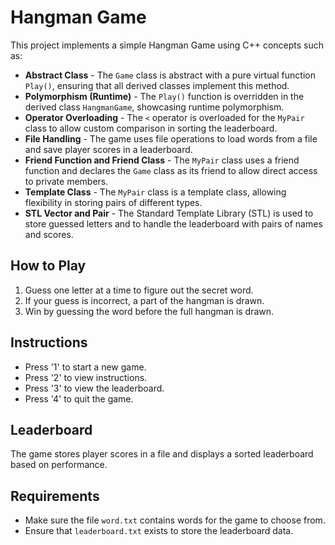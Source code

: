<!DOCTYPE html>
<html>
<body>

<h1>Hangman Game</h1>
<p>This project implements a simple Hangman Game using C++ concepts such as:</p>

<ul>
    <li><strong>Abstract Class</strong> - The <code>Game</code> class is abstract with a pure virtual function <code>Play()</code>, ensuring that all derived classes implement this method.</li>
    <li><strong>Polymorphism (Runtime)</strong> - The <code>Play()</code> function is overridden in the derived class <code>HangmanGame</code>, showcasing runtime polymorphism.</li>
    <li><strong>Operator Overloading</strong> - The <code>&lt;</code> operator is overloaded for the <code>MyPair</code> class to allow custom comparison in sorting the leaderboard.</li>
    <li><strong>File Handling</strong> - The game uses file operations to load words from a file and save player scores in a leaderboard.</li>
    <li><strong>Friend Function and Friend Class</strong> - The <code>MyPair</code> class uses a friend function and declares the <code>Game</code> class as its friend to allow direct access to private members.</li>
    <li><strong>Template Class</strong> - The <code>MyPair</code> class is a template class, allowing flexibility in storing pairs of different types.</li>
    <li><strong>STL Vector and Pair</strong> - The Standard Template Library (STL) is used to store guessed letters and to handle the leaderboard with pairs of names and scores.</li>
</ul>

<h2>How to Play</h2>
<ol>
    <li>Guess one letter at a time to figure out the secret word.</li>
    <li>If your guess is incorrect, a part of the hangman is drawn.</li>
    <li>Win by guessing the word before the full hangman is drawn.</li>
</ol>

<h2>Instructions</h2>
<ul>
    <li>Press '1' to start a new game.</li>
    <li>Press '2' to view instructions.</li>
    <li>Press '3' to view the leaderboard.</li>
    <li>Press '4' to quit the game.</li>
</ul>

<h2>Leaderboard</h2>
<p>The game stores player scores in a file and displays a sorted leaderboard based on performance.</p>

<h2>Requirements</h2>
<ul>
    <li>Make sure the file <code>word.txt</code> contains words for the game to choose from.</li>
    <li>Ensure that <code>leaderboard.txt</code> exists to store the leaderboard data.</li>
</ul>

</body>
</html>
